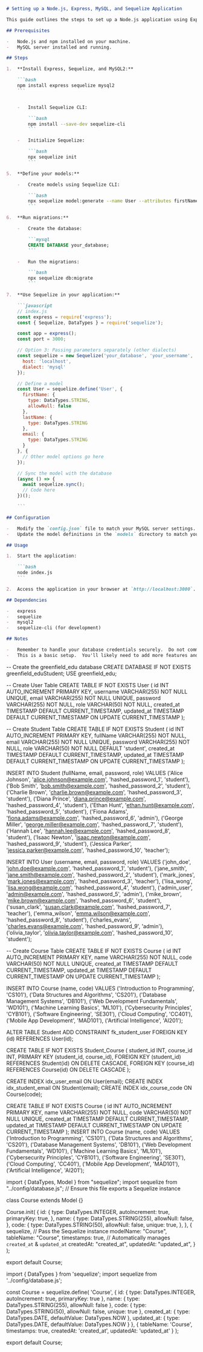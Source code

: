 ```markdown
# Setting up a Node.js, Express, MySQL, and Sequelize Application

This guide outlines the steps to set up a Node.js application using Express as the web framework, MySQL as the database, and Sequelize as the ORM.

## Prerequisites

-   Node.js and npm installed on your machine.
-   MySQL server installed and running.

## Steps

1.  **Install Express, Sequelize, and MySQL2:**

    ```bash
    npm install express sequelize mysql2
    ```


    -   Install Sequelize CLI:

        ```bash
        npm install --save-dev sequelize-cli
        ```

    -   Initialize Sequelize:

        ```bash
        npx sequelize init
        ```

5.  **Define your models:**

    -   Create models using Sequelize CLI:

        ```bash
        npx sequelize model:generate --name User --attributes firstName:string,lastName:string,email:string
        ```

6.  **Run migrations:**

    -   Create the database:

        ```mysql
        CREATE DATABASE your_database;
        ```

    -   Run the migrations:

        ```bash
        npx sequelize db:migrate
        ```

7.  **Use Sequelize in your application:**

    ```javascript
    // index.js
    const express = require('express');
    const { Sequelize, DataTypes } = require('sequelize');

    const app = express();
    const port = 3000;

    // Option 3: Passing parameters separately (other dialects)
    const sequelize = new Sequelize('your_database', 'your_username', 'your_password', {
      host: 'localhost',
      dialect: 'mysql'
    });

    // Define a model
    const User = sequelize.define('User', {
      firstName: {
        type: DataTypes.STRING,
        allowNull: false
      },
      lastName: {
        type: DataTypes.STRING
      },
      email: {
        type: DataTypes.STRING
      }
    }, {
      // Other model options go here
    });

    // Sync the model with the database
    (async () => {
      await sequelize.sync();
      // Code here
    })();

    ```

## Configuration

-   Modify the `config.json` file to match your MySQL server settings.
-   Update the model definitions in the `models` directory to match your data structure.

## Usage

1.  Start the application:

    ```bash
    node index.js
    ```

2.  Access the application in your browser at `http://localhost:3000`.

## Dependencies

-   express
-   sequelize
-   mysql2
-   sequelize-cli (for development)

## Notes

-   Remember to handle your database credentials securely.  Do not commit them to your repository.
-   This is a basic setup.  You'll likely need to add more features and error handling for a production application.
```


-- Create the greenfield_edu database
CREATE DATABASE IF NOT EXISTS greenfield_eduStudent;
USE greenfield_edu;

-- Create User Table
CREATE TABLE IF NOT EXISTS User (
    id INT AUTO_INCREMENT PRIMARY KEY,
    username VARCHAR(255) NOT NULL UNIQUE,
    email VARCHAR(255) NOT NULL UNIQUE,
    password VARCHAR(255) NOT NULL,
    role VARCHAR(50) NOT NULL,
    created_at TIMESTAMP DEFAULT CURRENT_TIMESTAMP,
    updated_at TIMESTAMP DEFAULT CURRENT_TIMESTAMP ON UPDATE CURRENT_TIMESTAMP
);

-- Create Student Table
CREATE TABLE IF NOT EXISTS Student (
    id INT AUTO_INCREMENT PRIMARY KEY,
    fullName VARCHAR(255) NOT NULL,
    email VARCHAR(255) NOT NULL UNIQUE,
    password VARCHAR(255) NOT NULL,
    role VARCHAR(50) NOT NULL DEFAULT 'student',
    created_at TIMESTAMP DEFAULT CURRENT_TIMESTAMP,
    updated_at TIMESTAMP DEFAULT CURRENT_TIMESTAMP ON UPDATE CURRENT_TIMESTAMP
);

INSERT INTO Student (fullName, email, password, role) VALUES
('Alice Johnson', 'alice.johnson@example.com', 'hashed_password_1', 'student'),
('Bob Smith', 'bob.smith@example.com', 'hashed_password_2', 'student'),
('Charlie Brown', 'charlie.brown@example.com', 'hashed_password_3', 'student'),
('Diana Prince', 'diana.prince@example.com', 'hashed_password_4', 'student'),
('Ethan Hunt', 'ethan.hunt@example.com', 'hashed_password_5', 'student'),
('Fiona Adams', 'fiona.adams@example.com', 'hashed_password_6', 'admin'),
('George Miller', 'george.miller@example.com', 'hashed_password_7', 'student'),
('Hannah Lee', 'hannah.lee@example.com', 'hashed_password_8', 'student'),
('Isaac Newton', 'isaac.newton@example.com', 'hashed_password_9', 'student'),
('Jessica Parker', 'jessica.parker@example.com', 'hashed_password_10', 'teacher');


INSERT INTO User (username, email, password, role) VALUES
('john_doe', 'john.doe@example.com', 'hashed_password_1', 'student'),
('jane_smith', 'jane.smith@example.com', 'hashed_password_2', 'student'),
('mark_jones', 'mark.jones@example.com', 'hashed_password_3', 'teacher'),
('lisa_wong', 'lisa.wong@example.com', 'hashed_password_4', 'student'),
('admin_user', 'admin@example.com', 'hashed_password_5', 'admin'),
('mike_brown', 'mike.brown@example.com', 'hashed_password_6', 'student'),
('susan_clark', 'susan.clark@example.com', 'hashed_password_7', 'teacher'),
('emma_wilson', 'emma.wilson@example.com', 'hashed_password_8', 'student'),
('charles_evans', 'charles.evans@example.com', 'hashed_password_9', 'admin'),
('olivia_taylor', 'olivia.taylor@example.com', 'hashed_password_10', 'student');


-- Create Course Table
CREATE TABLE IF NOT EXISTS Course (
    id INT AUTO_INCREMENT PRIMARY KEY,
    name VARCHAR(255) NOT NULL,
    code VARCHAR(50) NOT NULL UNIQUE,
    created_at TIMESTAMP DEFAULT CURRENT_TIMESTAMP,
    updated_at TIMESTAMP DEFAULT CURRENT_TIMESTAMP ON UPDATE CURRENT_TIMESTAMP
);

INSERT INTO Course (name, code) VALUES
('Introduction to Programming', 'CS101'),
('Data Structures and Algorithms', 'CS201'),
('Database Management Systems', 'DB101'),
('Web Development Fundamentals', 'WD101'),
('Machine Learning Basics', 'ML101'),
('Cybersecurity Principles', 'CYB101'),
('Software Engineering', 'SE301'),
('Cloud Computing', 'CC401'),
('Mobile App Development', 'MAD101'),
('Artificial Intelligence', 'AI201');


ALTER TABLE Student ADD CONSTRAINT fk_student_user FOREIGN KEY (id) REFERENCES User(id);

CREATE TABLE IF NOT EXISTS Student_Course (
    student_id INT,
    course_id INT,
    PRIMARY KEY (student_id, course_id),
    FOREIGN KEY (student_id) REFERENCES Student(id) ON DELETE CASCADE,
    FOREIGN KEY (course_id) REFERENCES Course(id) ON DELETE CASCADE
);

CREATE INDEX idx_user_email ON User(email);
CREATE INDEX idx_student_email ON Student(email);
CREATE INDEX idx_course_code ON Course(code);


CREATE TABLE IF NOT EXISTS Course (
    id INT AUTO_INCREMENT PRIMARY KEY,
    name VARCHAR(255) NOT NULL,
    code VARCHAR(50) NOT NULL UNIQUE,
    created_at TIMESTAMP DEFAULT CURRENT_TIMESTAMP,
    updated_at TIMESTAMP DEFAULT CURRENT_TIMESTAMP ON UPDATE CURRENT_TIMESTAMP
);
INSERT INTO Course (name, code) VALUES
('Introduction to Programming', 'CS101'),
('Data Structures and Algorithms', 'CS201'),
('Database Management Systems', 'DB101'),
('Web Development Fundamentals', 'WD101'),
('Machine Learning Basics', 'ML101'),
('Cybersecurity Principles', 'CYB101'),
('Software Engineering', 'SE301'),
('Cloud Computing', 'CC401'),
('Mobile App Development', 'MAD101'),
('Artificial Intelligence', 'AI201');



import { DataTypes, Model } from "sequelize";
import sequelize from "../config/database.js"; // Ensure this file exports a Sequelize instance

class Course extends Model {}

Course.init(
  {
    id: {
      type: DataTypes.INTEGER,
      autoIncrement: true,
      primaryKey: true,
    },
    name: {
      type: DataTypes.STRING(255),
      allowNull: false,
    },
    code: {
      type: DataTypes.STRING(50),
      allowNull: false,
      unique: true,
    },
  },
  {
    sequelize, // Pass the Sequelize instance
    modelName: "Course",
    tableName: "Course",
    timestamps: true, // Automatically manages `created_at` & `updated_at`
    createdAt: "created_at",
    updatedAt: "updated_at",
  }
);

export default Course;

import { DataTypes } from 'sequelize';
import sequelize from '../config/database.js';

const Course = sequelize.define(
    'Course',
    {
        id: {
            type: DataTypes.INTEGER,
            autoIncrement: true,
            primaryKey: true
        },
        name: {
            type: DataTypes.STRING(255),
            allowNull: false
        },
        code: {
            type: DataTypes.STRING(50),
            allowNull: false,
            unique: true
        },
        created_at: {
            type: DataTypes.DATE,
            defaultValue: DataTypes.NOW
        },
        updated_at: {
            type: DataTypes.DATE,
            defaultValue: DataTypes.NOW
        }
    },
    {
        tableName: 'Course',
        timestamps: true,
        createdAt: 'created_at',
        updatedAt: 'updated_at'
    }
);

export default Course;